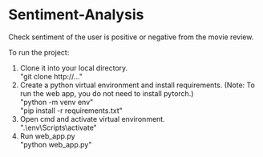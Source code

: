 # Sentiment-Analysis
Check sentiment of the user is positive or negative from the movie review.

To run the project:

1. Clone it into your local directory.<br>
    "git clone http://..."
2. Create a python virtual environment and install requirements. (Note: To run the web app, you do not need to install pytorch.)<br>
    "python -m venv env"<br>
    "pip install -r requirements.txt"
3. Open cmd and activate virtual environment.<br>
    ".\env\Scripts\activate"
4. Run web_app.py<br>
    "python web_app.py"
